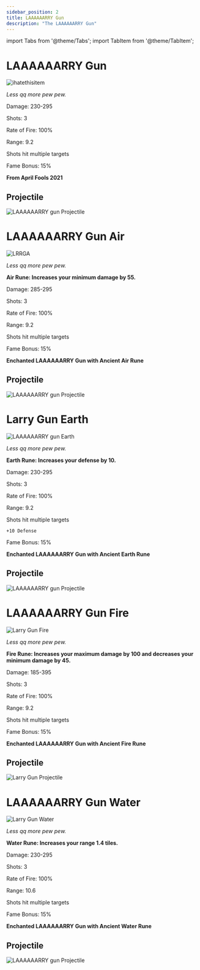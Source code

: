 ```yaml
---
sidebar_position: 2
title: LAAAAAARRY Gun
description: "The LAAAAAARRY Gun"
---
```


import Tabs from '@theme/Tabs';
import TabItem from '@theme/TabItem';

<Tabs>
  <TabItem value="LAAAAAARRY Gun" label="LAAAAAARRY Gun" default>

# LAAAAAARRY Gun

![ihatethisitem](https://vwiki.valorserver.com/api/item/picture/LAAAAAARRY%20gun)  

<i>Less qq more pew pew.</i>  

Damage: 230-295  

Shots: 3  

Rate of Fire: 100%  

Range: 9.2  

Shots hit multiple targets  

Fame Bonus: 15%  

**From April Fools 2021**

## Projectile

![LAAAAAARRY gun Projectile](https://cdn.discordapp.com/attachments/828314781793779742/981595273535037520/larrygun.gif)

  </TabItem>
  <TabItem value="Air" label="Air">

# LAAAAAARRY Gun Air

![LRRGA](https://vwiki.valorserver.com/api/item/picture/LAAAAAARRY%20gun%20Air)  

<i>Less qq more pew pew.</i>  

**Air Rune: Increases your minimum damage by 55.**

Damage: 285-295 

Shots: 3  

Rate of Fire: 100%  

Range: 9.2  

Shots hit multiple targets  

Fame Bonus: 15%  

**Enchanted LAAAAAARRY Gun with Ancient Air Rune**

## Projectile

![LAAAAAARRY gun Projectile](https://cdn.discordapp.com/attachments/828314781793779742/981595273535037520/larrygun.gif)

  </TabItem>
  <TabItem value="Earth" label="Earth">

# Larry Gun Earth 

![LAAAAAARRY gun Earth](https://vwiki.valorserver.com/api/item/picture/LAAAAAARRY%20gun%20Earth)  

<i>Less qq more pew pew.</i>

**Earth Rune: Increases your defense by 10.**

Damage: 230-295  

Shots: 3 

Rate of Fire: 100%  

Range: 9.2  

Shots hit multiple targets  

    +10 Defense

Fame Bonus: 15%  

**Enchanted LAAAAAARRY Gun with Ancient Earth Rune**

## Projectile 

![LAAAAAARRY gun Projectile](https://cdn.discordapp.com/attachments/828314781793779742/981595273535037520/larrygun.gif)

  </TabItem>
  <TabItem value="Fire" label="Fire">

# LAAAAAARRY Gun Fire

![Larry Gun Fire](https://vwiki.valorserver.com/api/item/picture/LAAAAAARRY%20gun%20Fire)  

<i>Less qq more pew pew. </i>  

**Fire Rune: Increases your maximum damage by 100 and decreases your minimum damage by 45.**

Damage: 185-395  

Shots: 3  

Rate of Fire: 100%  

Range: 9.2  

Shots hit multiple targets  

Fame Bonus: 15%  

**Enchanted LAAAAAARRY Gun with Ancient Fire Rune**

## Projectile

![Larry Gun Projectile](https://cdn.discordapp.com/attachments/828314781793779742/981595273535037520/larrygun.gif)

  </TabItem>
  <TabItem value="Water" label="Water">

# LAAAAAARRY Gun Water

![Larry Gun Water](https://vwiki.valorserver.com/api/item/picture/LAAAAAARRY%20gun%20Water)  

<i>Less qq more pew pew.</i>  

**Water Rune: Increases your range 1.4 tiles.**

Damage: 230-295  

Shots: 3  

Rate of Fire: 100%  

Range: 10.6

Shots hit multiple targets  

Fame Bonus: 15%  

**Enchanted LAAAAAARRY Gun with Ancient Water Rune**

## Projectile

![LAAAAAARRY gun Projectile](https://cdn.discordapp.com/attachments/828314781793779742/981595273535037520/larrygun.gif)

  </TabItem>
</Tabs>

